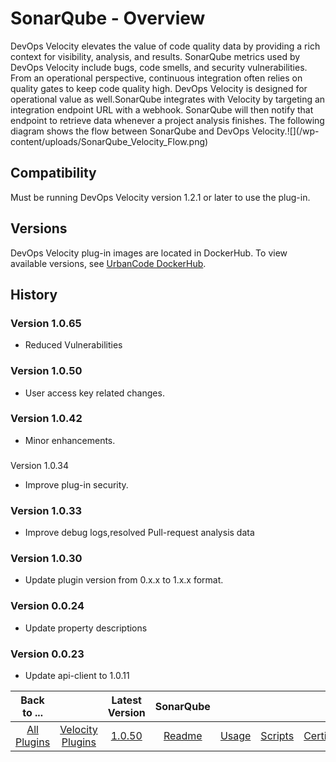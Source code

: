 
# SonarQube - Overview

DevOps Velocity elevates the value of code quality data by providing a rich context for visibility,
analysis, and results. SonarQube metrics used by DevOps Velocity include bugs, code smells, and security vulnerabilities. From
an operational perspective, continuous integration often relies on quality gates to keep code quality high. DevOps
Velocity is designed for operational value as well.SonarQube integrates with Velocity by targeting an integration
endpoint URL with a webhook. SonarQube will then notify that endpoint to retrieve data whenever a project analysis
finishes. The following diagram shows the flow between SonarQube and DevOps Velocity.![](/wp-
content/uploads/SonarQube_Velocity_Flow.png)

## Compatibility

Must be running DevOps Velocity version 1.2.1 or later to use the plug-in.

## Versions

DevOps Velocity plug-in images are located in DockerHub. To view available versions, see [UrbanCode DockerHub](https://hub.docker.com/r/urbancode/ucv-ext-sonarqube/tags).

## History

### Version 1.0.65

* Reduced Vulnerabilities

### Version 1.0.50

* User access key related changes.

### Version 1.0.42

* Minor enhancements.

###
Version 1.0.34

* Improve plug-in security.

### Version 1.0.33

* Improve debug logs,resolved Pull-request analysis data

### Version 1.0.30

* Update plugin version from 0.x.x to 1.x.x format.

### Version 0.0.24

* Update property descriptions

### Version 0.0.23

* Update api-client to 1.0.11


|Back to ...||Latest Version|SonarQube |||||
| :---: | :---: | :---: | :---: | :---: | :---: | :---: | :---: |
|[All Plugins](../../index.md)|[Velocity Plugins](../README.md)|[1.0.50](https://raw.githubusercontent.com/UrbanCode/IBM-UCV-PLUGINS/main/files/ucv-ext-sonarqube/ucv-ext-sonarqube-1.0.50.tar.zip)|[Readme](README.md)|[Usage](usage.md)|[Scripts](scripts.md)|[Certificate](certificate.md)|[Downloads](downloads.md)|
